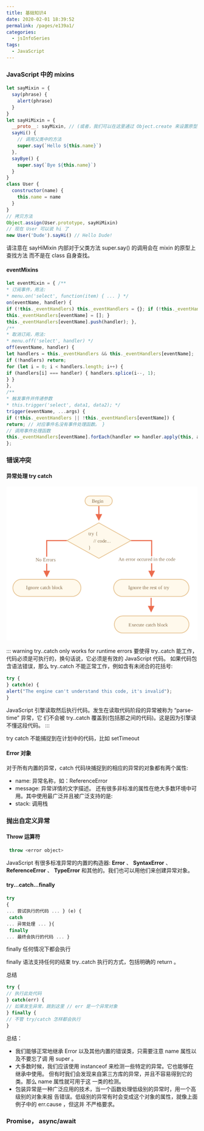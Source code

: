 ```yaml
---
title: 基础知识4
date: 2020-02-01 18:39:52
permalink: /pages/e139a1/
categories:
  - jsInfoSeries
tags:
  - JavaScript
---
```

### JavaScript 中的 mixins

```js
let sayMixin = {
  say(phrase) {
    alert(phrase)
  }
}
let sayHiMixin = {
  __proto__: sayMixin, // (或者，我们可以在这里通过 Object.create 来设置原型。)
  sayHi() {
    // 调用父类中的方法
    super.say(`Hello ${this.name}`)
  },
  sayBye() {
    super.say(`Bye ${this.name}`)
  }
}
class User {
  constructor(name) {
    this.name = name
  }
}
// 拷贝方法
Object.assign(User.prototype, sayHiMixin)
// 现在 User 可以说 hi 了
new User('Dude').sayHi() // Hello Dude!
```

请注意在 sayHiMixin 内部对于父类方法 super.say() 的调用会在 mixin 的原型上查找方法 而不是在 class 自身查找。

#### eventMixins

```js
let eventMixin = { /**
* 订阅事件，用法:
* menu.on('select', function(item) { ... } */
on(eventName, handler) {
if (!this._eventHandlers) this._eventHandlers = {}; if (!this._eventHandlers[eventName]) {
this._eventHandlers[eventName] = []; }
this._eventHandlers[eventName].push(handler); },
/**
* 取消订阅，用法:
* menu.off('select', handler) */
off(eventName, handler) {
let handlers = this._eventHandlers && this._eventHandlers[eventName];
if (!handlers) return;
for (let i = 0; i < handlers.length; i++) {
if (handlers[i] === handler) { handlers.splice(i--, 1);
} }
},
/**
* 触发事件并传递参数
* this.trigger('select', data1, data2); */
trigger(eventName, ...args) {
if (!this._eventHandlers || !this._eventHandlers[eventName]) {
return; // 对应事件名没有事件处理函数。 }
// 调用事件处理函数
this._eventHandlers[eventName].forEach(handler => handler.apply(this, args)); }
};
```

### 错误冲突

#### 异常处理 try catch

<img src="./img/try_catch.png"/>

::: warning try..catch only works for runtime errors
要使得 try..catch 能工作，代码必须是可执行的，换句话说，它必须是有效的 JavaScript
代码。
如果代码包含语法错误，那么 try..catch 不能正常工作，例如含有未闭合的花括号:

```js
try { 
} catch(e) {
alert("The engine can't understand this code, it's invalid");
}
```

JavaScript 引擎读取然后执行代码。发生在读取代码阶段的异常被称为 “parse-time” 异常，它 们不会被 try..catch 覆盖到(包括那之间的代码)。这是因为引擎读不懂这段代码。
:::

try catch 不能捕捉到在计划中的代码，比如 setTimeout

#### Error 对象

对于所有内置的异常，catch 代码块捕捉到的相应的异常的对象都有两个属性:

- name: 异常名称，如：ReferenceError
- message: 异常详情的文字描述。
  还有很多非标准的属性在绝大多数环境中可用。其中使用最广泛并且被广泛支持的是:
- stack: 调用栈

### 抛出自定义异常

#### Throw 运算符

```js
 throw <error object>
```

JavaScript 有很多标准异常的内置的构造器: **Error** 、 **SyntaxError** 、 **ReferenceError** 、 **TypeError** 和其他的。我们也可以用他们来创建异常对象。

#### try...catch...finally

```js
try
{
... 尝试执行的代码 ... } (e) {
 catch
... 异常处理 ... }{
 finally
... 最终会执行的代码 ... }
```
finally 任何情况下都会执行

finally 语法支持任何的结束 try..catch 执行的方式，包括明确的 return 。

总结

```js
try {
// 执行此处代码
} catch(err) {
// 如果发生异常，跳到这里 // err 是一个异常对象
} finally {
// 不管 try/catch 怎样都会执行
}
```

总结：

* 我们能够正常地继承 Error 以及其他内置的错误类，只需要注意 name 属性以及不要忘了调 用 super 。  
* 大多数时候，我们应该使用 instanceof 来检测一些特定的异常。它也能够在继承中使用。 但有时我们会发现来自第三方库的异常，并且不容易得到它的类。那么 name 属性就可用于这 一类的检测。  
* 包装异常是一种广泛应用的技术，当一个函数处理低级别的异常时，用一个高级别的对象来报 告错误。低级别的异常有时会变成这个对象的属性，就像上面例子中的 err.cause ，但这并 不严格要求。

### Promise， async/await

